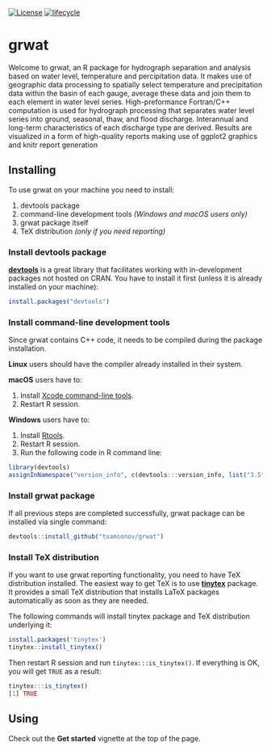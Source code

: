[![License](http://img.shields.io/badge/license-GPL%20%28%3E=%202%29-brightgreen.svg?style=flat)](http://www.gnu.org/licenses/gpl-2.0.html)
[![lifecycle](https://img.shields.io/badge/lifecycle-experimental-orange.svg)](https://www.tidyverse.org/lifecycle/#experimental)



# grwat

Welcome to grwat, an R package for hydrograph separation and analysis based on water level, temperature and percipitation data. It makes use of geographic data processing to spatially select temperature and precipitation data within the basin of each gauge, average these data and join them to each element in water level series. High-preformance Fortran/C++ computation is used for hydrograph processing that separates water level series into ground, seasonal, thaw, and flood discharge. Interannual and long-term characteristics of each discharge type are derived. Results are visualized in a form of high-quality reports making use of ggplot2 graphics and knitr report generation

## Installing

To use grwat on your machine you need to install:

1. devtools package
2. command-line development tools _(Windows and macOS users only)_
3. grwat package itself
4. TeX distribution _(only if you need reporting)_

### Install devtools package

[__devtools__](https://cran.r-project.org/web/packages/devtools/index.html) is a great library that facilitates working with in-development packages not hosted on CRAN. You have to install it first (unless it is already installed on your machine):
```r
install.packages("devtools")
```

### Install command-line development tools

Since grwat contains C++ code, it needs to be compiled during the package installation. 

__Linux__ users should have the compiler already installed in their system. 

__macOS__ users have to:

1. Install [Xcode command-line tools](https://developer.apple.com/download/more/).
2. Restart R session.

__Windows__ users have to:

1. Install [Rtools](https://cran.r-project.org/bin/windows/Rtools/).
2. Restart R session.
3. Run the following code in R command line:

```r
library(devtools)
assignInNamespace("version_info", c(devtools:::version_info, list("3.5" = list(version_min = "3.3.0", version_max = "99.99.99", path = "bin"))), "devtools")
```

### Install grwat package

If all previous steps are completed successfully, grwat package can be installed via single command:
```r
devtools::install_github("tsamsonov/grwat")
```

### Install TeX distribution

If you want to use grwat reporting functionality, you need to have TeX distribution installed. The easiest way to get TeX is to use [__tinytex__](https://yihui.name/tinytex/) package. It provides a small TeX distribution that installs LaTeX packages automatically as soon as they are needed.

The following commands will install tinytex package and TeX distribution underlying it:
```r
install.packages('tinytex')
tinytex::install_tinytex()
```

Then restart R session and run `tinytex:::is_tinytex()`. If everything is OK, you will get `TRUE` as a result:
```r
tinytex:::is_tinytex()
[1] TRUE
```

## Using

Check out the __Get started__ vignette at the top of the page.